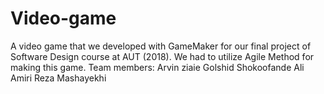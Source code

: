 # Video-game
A video game that we developed with GameMaker for our final project of Software Design course at AUT (2018).
We had to utilize Agile Method for making this game.
Team members:
Arvin ziaie
Golshid Shokoofande
Ali Amiri
Reza Mashayekhi
